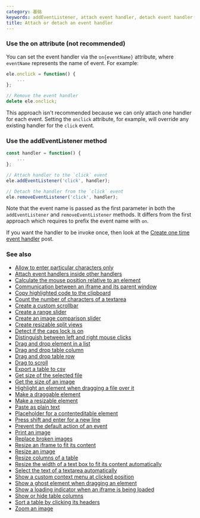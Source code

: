 ```yaml
---
category: 基础
keywords: addEventListener, attach event handler, detach event handler, removeEventListener
title: Attach or detach an event handler
---
```


### Use the on attribute (not recommended)

You can set the event handler via the `on{eventName}` attribute, where `eventName` represents the name of event.
For example:

```js
ele.onclick = function() {
    ...
};

// Remove the event handler
delete ele.onclick;
```

This approach isn't recommended because we can only attach one handler for each event. Setting the `onclick` attribute, for example, will override any existing handler for the `click` event.

### Use the addEventListener method

```js
const handler = function() {
    ...
};

// Attach handler to the `click` event
ele.addEventListener('click', handler);

// Detach the handler from the `click` event
ele.removeEventListener('click', handler);
```

Note that the event name is passed as the first parameter in both the `addEventListener` and `removeEventListener` methods.
It differs from the first approach which requires to prefix the event name with `on`.

If you want the handler to be invoke once, then look at the [Create one time event handler](/create-one-time-event-handler) post.

### See also

-   [Allow to enter particular characters only](/allow-to-enter-particular-characters-only)
-   [Attach event handlers inside other handlers](/attach-event-handlers-inside-other-handlers)
-   [Calculate the mouse position relative to an element](/calculate-the-mouse-position-relative-to-an-element)
-   [Communication between an iframe and its parent window](/communication-between-an-iframe-and-its-parent-window)
-   [Copy highlighted code to the clipboard](/copy-highlighted-code-to-the-clipboard)
-   [Count the number of characters of a textarea](/count-the-number-of-characters-of-a-textarea)
-   [Create a custom scrollbar](/create-a-custom-scrollbar)
-   [Create a range slider](/create-a-range-slider)
-   [Create an image comparison slider](/create-an-image-comparison-slider)
-   [Create resizable split views](/create-resizable-split-views)
-   [Detect if the caps lock is on](/detect-if-the-caps-lock-is-on)
-   [Distinguish between left and right mouse clicks](/distinguish-between-left-and-right-mouse-clicks)
-   [Drag and drop element in a list](/drag-and-drop-element-in-a-list)
-   [Drag and drop table column](/drag-and-drop-table-column)
-   [Drag and drop table row](/drag-and-drop-table-row)
-   [Drag to scroll](/drag-to-scroll)
-   [Export a table to csv](/export-a-table-to-csv)
-   [Get size of the selected file](/get-size-of-the-selected-file)
-   [Get the size of an image](/get-the-size-of-an-image)
-   [Highlight an element when dragging a file over it](/highlight-an-element-when-dragging-a-file-over-it)
-   [Make a draggable element](/make-a-draggable-element)
-   [Make a resizable element](/make-a-resizable-element)
-   [Paste as plain text](/paste-as-plain-text)
-   [Placeholder for a contenteditable element](/placeholder-for-a-contenteditable-element)
-   [Press shift and enter for a new line](/press-shift-and-enter-for-a-new-line)
-   [Prevent the default action of an event](/prevent-the-default-action-of-an-event)
-   [Print an image](/print-an-image)
-   [Replace broken images](/replace-broken-images)
-   [Resize an iframe to fit its content](/resize-an-iframe-to-fit-its-content)
-   [Resize an image](/resize-an-image)
-   [Resize columns of a table](/resize-columns-of-a-table)
-   [Resize the width of a text box to fit its content automatically](/resize-the-width-of-a-text-box-to-fit-its-content-automatically)
-   [Select the text of a textarea automatically](/select-the-text-of-a-textarea-automatically)
-   [Show a custom context menu at clicked position](/show-a-custom-context-menu-at-clicked-position)
-   [Show a ghost element when dragging an element](/show-a-ghost-element-when-dragging-an-element)
-   [Show a loading indicator when an iframe is being loaded](/show-a-loading-indicator-when-an-iframe-is-being-loaded)
-   [Show or hide table columns](/show-or-hide-table-columns)
-   [Sort a table by clicking its headers](/sort-a-table-by-clicking-its-headers)
-   [Zoom an image](/zoom-an-image)
